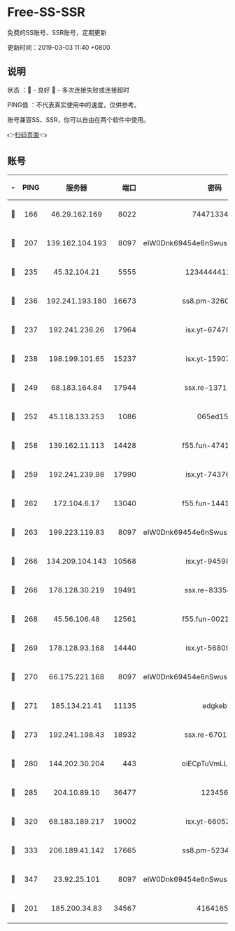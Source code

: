 # Free-SS-SSR

免费的SS账号、SSR账号，定期更新

更新时间：2019-03-03 11:40 +0800

## 说明

状态     ：🙂 - 良好 🙁 - 多次连接失败或连接超时

PING值   ：不代表真实使用中的速度，仅供参考。

账号兼容SS、SSR，你可以自由在两个软件中使用。

👉[扫码页面](https://liesauer.github.io/free-ss-ssr.github.io/)👈

## 账号

|-|PING|服务器|端口|密码|加密方式|区域|
|:----:|:----:|:-----:|-----:|:----:|:----:|:----:|
|🙂|166|46.29.162.169|8022|7447133485|aes-256-cfb|RU|
|🙂|207|139.162.104.193|8097|eIW0Dnk69454e6nSwuspv9DmS201tQ0D|aes-256-cfb|JP|
|🙂|235|45.32.104.21|5555|1234444411111|aes-256-cfb|SG|
|🙂|236|192.241.193.180|16673|ss8.pm-32602550|aes-256-cfb|US|
|🙂|237|192.241.236.26|17964|isx.yt-67478866|aes-256-cfb|US|
|🙂|238|198.199.101.65|15237|isx.yt-15907759|aes-256-cfb|US|
|🙂|249|68.183.164.84|17944|ssx.re-13711103|aes-256-cfb|US|
|🙂|252|45.118.133.253|1086|065ed15a|aes-256-cfb|SG|
|🙂|258|139.162.11.113|14428|f55.fun-47410075|aes-256-cfb|SG|
|🙂|259|192.241.239.98|17990|isx.yt-74376721|aes-256-cfb|US|
|🙂|262|172.104.6.17|13040|f55.fun-14418774|aes-256-cfb|US|
|🙂|263|199.223.119.83|8097|eIW0Dnk69454e6nSwuspv9DmS201tQ0D|aes-256-cfb|US|
|🙂|266|134.209.104.143|10568|isx.yt-94598506|aes-256-cfb|SG|
|🙂|266|178.128.30.219|19491|ssx.re-83354256|aes-256-cfb|SG|
|🙂|268|45.56.106.48|12561|f55.fun-00211476|aes-256-cfb|US|
|🙂|269|178.128.93.168|14440|isx.yt-56809452|aes-256-cfb|SG|
|🙂|270|66.175.221.168|8097|eIW0Dnk69454e6nSwuspv9DmS201tQ0D|aes-256-cfb|US|
|🙂|271|185.134.21.41|11135|edgkeb|aes-256-cfb|GB|
|🙂|273|192.241.198.43|18932|ssx.re-67012369|aes-256-cfb|US|
|🙂|280|144.202.30.204|443|oiECpTuVmLLxk4Ts|aes-256-cfb|US|
|🙂|285|204.10.89.10|36477|123456|aes-256-cfb|US|
|🙂|320|68.183.189.217|19002|isx.yt-66052307|aes-256-cfb|SG|
|🙂|333|206.189.41.142|17665|ss8.pm-52341360|aes-256-cfb|SG|
|🙂|347|23.92.25.101|8097|eIW0Dnk69454e6nSwuspv9DmS201tQ0D|aes-256-cfb|US|
|🙂|201|185.200.34.83|34567|41641651|aes-256-cfb|US|
